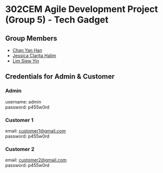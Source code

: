 # 302CEM Agile Development Project (Group 5) - Tech Gadget

## Group Members
- [Chan Yan Han](https://github.com/big-fish-00)
- [Jessica Clarita Halim](https://github.com/jessicaclarita)
- [Lim Siew Yin](https://github.com/Lim-Siew-Yin)

## Credentials for Admin & Customer
### Admin
username: admin \
password: p455w0rd

### Customer 1
email: customer1@gmail.com \
password: p455w0rd

### Customer 2
email: customer2@gmail.com \
password: p455w0rd
